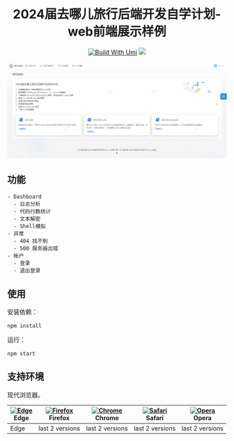 
<h1 align="center">2024届去哪儿旅行后端开发自学计划-web前端展示样例</h1>



<div align="center">

[![Build With Umi](https://img.shields.io/badge/build%20with-umi-028fe4.svg?style=flat-square)](http://umijs.org/)  ![](https://badgen.net/badge/icon/Ant%20Design?icon=https://gw.alipayobjects.com/zos/antfincdn/Pp4WPgVDB3/KDpgvguMpGfqaHPjicRK.svg&label)

![](https://github.com/Shelly111111/qfc2024-web/blob/master/doc/5c5e9926916c4f38f925498ab183d225.png)

</div>

## 功能

```
- Dashboard
  - 日志分析
  - 代码行数统计
  - 文本解密
  - Shell模拟
- 异常
  - 404 找不到
  - 500 服务器出错
- 帐户
  - 登录
  - 退出登录
```

## 使用

安装依赖：

```shell
npm install
```

运行：

```shell
npm start
```

## 支持环境

现代浏览器。

| [<img src="https://raw.githubusercontent.com/alrra/browser-logos/master/src/edge/edge_48x48.png" alt="Edge" width="24px" height="24px" />](http://godban.github.io/browsers-support-badges/)</br>Edge | [<img src="https://raw.githubusercontent.com/alrra/browser-logos/master/src/firefox/firefox_48x48.png" alt="Firefox" width="24px" height="24px" />](http://godban.github.io/browsers-support-badges/)</br>Firefox | [<img src="https://raw.githubusercontent.com/alrra/browser-logos/master/src/chrome/chrome_48x48.png" alt="Chrome" width="24px" height="24px" />](http://godban.github.io/browsers-support-badges/)</br>Chrome | [<img src="https://raw.githubusercontent.com/alrra/browser-logos/master/src/safari/safari_48x48.png" alt="Safari" width="24px" height="24px" />](http://godban.github.io/browsers-support-badges/)</br>Safari | [<img src="https://raw.githubusercontent.com/alrra/browser-logos/master/src/opera/opera_48x48.png" alt="Opera" width="24px" height="24px" />](http://godban.github.io/browsers-support-badges/)</br>Opera |
| --- | --- | --- | --- | --- |
| Edge | last 2 versions | last 2 versions | last 2 versions | last 2 versions |
